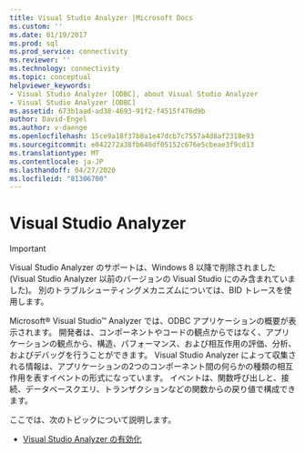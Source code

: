 ```yaml
---
title: Visual Studio Analyzer |Microsoft Docs
ms.custom: ''
ms.date: 01/19/2017
ms.prod: sql
ms.prod_service: connectivity
ms.reviewer: ''
ms.technology: connectivity
ms.topic: conceptual
helpviewer_keywords:
- Visual Studio Analyzer [ODBC], about Visual Studio Analyzer
- Visual Studio Analyzer [ODBC]
ms.assetid: 673b1aad-ad38-4693-91f2-f4515f476d9b
author: David-Engel
ms.author: v-daenge
ms.openlocfilehash: 15ce9a18f37b8a1e47dcb7c7557a4d8af2318e93
ms.sourcegitcommit: e042272a38fb646df05152c676e5cbeae3f9cd13
ms.translationtype: MT
ms.contentlocale: ja-JP
ms.lasthandoff: 04/27/2020
ms.locfileid: "81306700"
---
```

# <a name="visual-studio-analyzer"></a>Visual Studio Analyzer
> [!IMPORTANT]  
>  Visual Studio Analyzer のサポートは、Windows 8 以降で削除されました (Visual Studio Analyzer 以前のバージョンの Visual Studio にのみ含まれていました)。 別のトラブルシューティングメカニズムについては、BID トレースを使用します。  
  
 Microsoft® Visual Studio™ Analyzer では、ODBC アプリケーションの概要が表示されます。 開発者は、コンポーネントやコードの観点からではなく、アプリケーションの観点から、構造、パフォーマンス、および相互作用の評価、分析、およびデバッグを行うことができます。 Visual Studio Analyzer によって収集される情報は、アプリケーションの2つのコンポーネント間の何らかの種類の相互作用を表すイベントの形式になっています。 イベントは、関数呼び出しと、接続、データベースクエリ、トランザクションなどの関数からの戻り値で構成できます。  
  
 ここでは、次のトピックについて説明します。  
  
-   [Visual Studio Analyzer の有効化](../../../odbc/reference/develop-app/enabling-visual-studio-analyzer.md)
